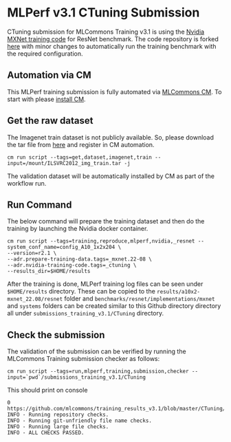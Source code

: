 # MLPerf v3.1 CTuning Submission

CTuning submission for MLCommons Training v3.1 is using the [Nvidia MXNet training code](https://github.com/mlcommons/training_results_v2.1/tree/main/NVIDIA/benchmarks/resnet/implementations/mxnet-22.04) for ResNet benchmark. The code repository is forked [here](https://github.com/ctuning/training_results_v2.1/tree/main/NVIDIA/benchmarks/resnet/implementations/mxnet-22.04) with minor changes to automatically run the training benchmark with the required configuration. 

## Automation via CM

This MLPerf training submission is fully automated via [MLCommons CM](https://github.com/mlcommons/ck). To start with please [install CM](https://github.com/mlcommons/ck/blob/master/docs/installation.md).

## Get the raw dataset

The Imagenet train dataset is not publicly available. So, please download the tar file from [here](https://www.image-net.org/download.php) and register in CM automation. 

```
cm run script --tags=get,dataset,imagenet,train --input=/mount/ILSVRC2012_img_train.tar -j
```

The validation dataset will be automatically installed by CM as part of the workflow run.

## Run Command

The below command will prepare the training dataset and then do the training by launching the Nvidia docker container.

```
cm run script --tags=training,reproduce,mlperf,nvidia,_resnet --system_conf_name=config_A10_1x2x204 \
--version=r2.1 \
--adr.prepare-training-data.tags=_mxnet.22-08 \
--adr.nvidia-training-code.tags=_ctuning \
--results_dir=$HOME/results
```

After the training is done, MLPerf training log files can be seen under `$HOME/results` directory. These can be copied to the `results/a10x2-mxnet_22.08/resnet` folder and `benchmarks/resnet/implementations/mxnet` and `systems` folders can be created similar to this Github directory directory all under `submissions_training_v3.1/CTuning` directory.

## Check the submission

The validation of the submission can be verified by running the MLCommons Training submission checker as follows:

```
cm run script --tags=run,mlperf,training,submission,checker --input=`pwd`/submissions_training_v3.1/CTuning
```

This should print on console

```
0  https://github.com/mlcommons/training_results_v3.1/blob/master/CTuning/benchmarks
INFO - Running repository checks.
INFO - Running git-unfriendly file name checks.
INFO - Running large file checks.
INFO - ALL CHECKS PASSED.
```
